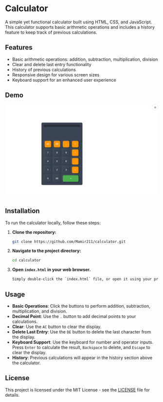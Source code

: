 ﻿# Calculator

A simple yet functional calculator built using HTML, CSS, and JavaScript. This calculator supports basic arithmetic operations and includes a history feature to keep track of previous calculations.

## Features

- Basic arithmetic operations: addition, subtraction, multiplication, division
- Clear and delete last entry functionality
- History of previous calculations
- Responsive design for various screen sizes
- Keyboard support for an enhanced user experience

## Demo

![alt text](calc.png)

## Installation

To run the calculator locally, follow these steps:

1. **Clone the repository:**
    ```bash
    git clone https://github.com/Mamir211/calculator.git
    ```

2. **Navigate to the project directory:**
    ```bash
    cd calculator
    ```

3. **Open `index.html` in your web browser.**
    ```bash
    Simply double-click the `index.html` file, or open it using your preferred browser.

## Usage

- **Basic Operations**: Click the buttons to perform addition, subtraction, multiplication, and division.
- **Decimal Point**: Use the `.` button to add decimal points to your calculations.
- **Clear**: Use the `AC` button to clear the display.
- **Delete Last Entry**: Use the `DE` button to delete the last character from the display.
- **Keyboard Support**: Use the keyboard for number and operator inputs. Press `Enter` to calculate the result, `Backspace` to delete, and `Escape` to clear the display.
- **History**: Previous calculations will appear in the history section above the calculator.

## License

This project is licensed under the MIT License - see the [LICENSE](LICENSE) file for details.

